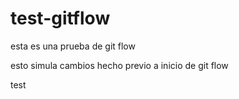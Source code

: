# test-gitflow

esta es una prueba de git flow

esto simula cambios hecho previo a inicio de git flow

test